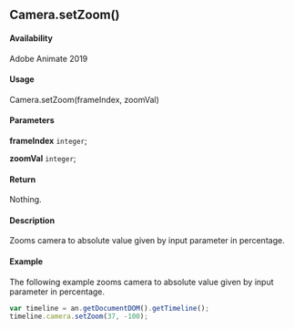## Camera.setZoom()

#### Availability

Adobe Animate 2019

#### Usage

Camera.setZoom(frameIndex, zoomVal)

#### Parameters

**frameIndex** `integer`;

**zoomVal** `integer`;

#### Return

Nothing.

#### Description

Zooms camera to absolute value given by input parameter in percentage.

#### Example

The following example zooms camera to absolute value given by input parameter in percentage.

```javascript
var timeline = an.getDocumentDOM().getTimeline();
timeline.camera.setZoom(37, -100);
```
